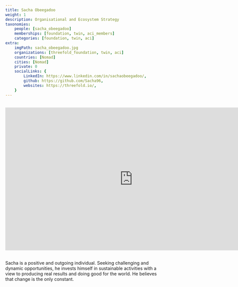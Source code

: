 ```yaml
---
title: Sacha Obeegadoo
weight: 1
description: Organisational and Ecosystem Strategy
taxonomies:
    people: [sacha_obeegadoo]
    memberships: [foundation, twin, aci_members]
    categories: [foundation, twin, aci]
extra:
    imgPath: sacha_obeegadoo.jpg
    organizations: [threefold_foundation, twin, aci]
    countries: [Nomad]
    cities: [Nomad]
    private: 0
    socialLinks: {
        LinkedIn: https://www.linkedin.com/in/sachaobeegadoo/,
        github: https://github.com/Sacha96,
        websites: https://threefold.io/,
    }
---
```


<BR>
<div class="aspect-w-16 aspect-h-9">
<iframe src="https://player.vimeo.com/video/607420033?h=924c1841b0" width="800" height="450" frameborder="0" allow="autoplay; fullscreen" allowfullscreen></iframe>
</div>
<BR>

  

Sacha is a positive and outgoing individual. Seeking challenging and dynamic opportunities, he invests himself in sustainable activities with a view to producing real results and doing good for the world. He believes that change is the only constant.
